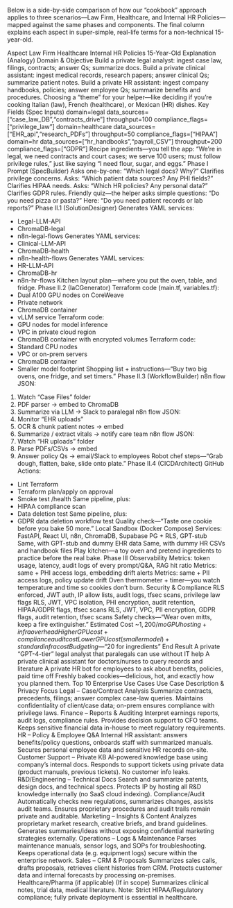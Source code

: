 Below is a side-by-side comparison of how our “cookbook” approach applies to three scenarios—Law Firm, Healthcare, and Internal HR Policies—mapped against the same phases and components. The final column explains each aspect in super-simple, real-life terms for a non-technical 15-year-old.

Aspect	Law Firm	Healthcare	Internal HR Policies	15-Year-Old Explanation (Analogy)
Domain & Objective	Build a private legal analyst: ingest case law, filings, contracts; answer Qs; summarize docs.	Build a private clinical assistant: ingest medical records, research papers; answer clinical Qs; summarize patient notes.	Build a private HR assistant: ingest company handbooks, policies; answer employee Qs; summarize benefits and procedures.	Choosing a “theme” for your helper—like deciding if you’re cooking Italian (law), French (healthcare), or Mexican (HR) dishes.
Key Fields (Spec Inputs)	domain=legal
data_sources=[“case_law_DB”,“contracts_drive”]
throughput=100
compliance_flags=[“privilege_law”]	domain=healthcare
data_sources=[“EHR_api”,“research_PDFs”]
throughput=50
compliance_flags=[“HIPAA”]	domain=hr
data_sources=[“hr_handbooks”,“payroll_CSV”]
throughput=200
compliance_flags=[“GDPR”]	Recipe ingredients—you tell the app: “We’re in legal, we need contracts and court cases; we serve 100 users; must follow privilege rules,” just like saying “I need flour, sugar, and eggs.”
Phase I Prompt (SpecBuilder)	Asks one-by-one:
“Which legal docs? Why?”
Clarifies privilege concerns.	Asks:
“Which patient data sources? Any PHI fields?”
Clarifies HIPAA needs.	Asks:
“Which HR policies? Any personal data?”
Clarifies GDPR rules.	Friendly quiz—the helper asks simple questions: “Do you need pizza or pasta?” Here: “Do you need patient records or lab reports?”
Phase II.1 (SolutionDesigner)	Generates YAML services:
- Legal-LLM-API
- ChromaDB-legal
- n8n-legal-flows	Generates YAML services:
- Clinical-LLM-API
- ChromaDB-health
- n8n-health-flows	Generates YAML services:
- HR-LLM-API
- ChromaDB-hr
- n8n-hr-flows	Kitchen layout plan—where you put the oven, table, and fridge.
Phase II.2 (IaCGenerator)	Terraform code (main.tf, variables.tf):
- Dual A100 GPU nodes on CoreWeave
- Private network
- ChromaDB container
- vLLM service	Terraform code:
- GPU nodes for model inference
- VPC in private cloud region
- ChromaDB container with encrypted volumes	Terraform code:
- Standard CPU nodes
- VPC or on-prem servers
- ChromaDB container
- Smaller model footprint	Shopping list + instructions—“Buy two big ovens, one fridge, and set timers.”
Phase II.3 (WorkflowBuilder)	n8n flow JSON:
1. Watch “Case Files” folder
2. PDF parser → embed to ChromaDB
3. Summarize via LLM → Slack to paralegal	n8n flow JSON:
1. Monitor “EHR uploads”
2. OCR & chunk patient notes → embed
3. Summarize / extract vitals → notify care team	n8n flow JSON:
1. Watch “HR uploads” folder
2. Parse PDFs/CSVs → embed
3. Answer policy Qs → email/Slack to employees	Robot chef steps—“Grab dough, flatten, bake, slide onto plate.”
Phase II.4 (CICDArchitect)	GitHub Actions:
- Lint Terraform
- Terraform plan/apply on approval
- Smoke test /health	Same pipeline, plus:
- HIPAA compliance scan
- Data deletion test	Same pipeline, plus:
- GDPR data deletion workflow test	Quality check—“Taste one cookie before you bake 50 more.”
Local Sandbox (Docker Compose)	Services: FastAPI, React UI, n8n, ChromaDB, Supabase PG + RLS, GPT-stub	Same, with GPT-stub and dummy EHR data	Same, with dummy HR CSVs and handbook files	Play kitchen—a toy oven and pretend ingredients to practice before the real bake.
Phase III Observability	Metrics: token usage, latency, audit logs of every prompt/Q&A, RAG hit ratio	Metrics: same + PHI access logs, embedding drift alerts	Metrics: same + PII access logs, policy update drift	Oven thermometer + timer—you watch temperature and time so cookies don’t burn.
Security & Compliance	RLS enforced, JWT auth, IP allow lists, audit logs, tfsec scans, privilege law flags	RLS, JWT, VPC isolation, PHI encryption, audit retention, HIPAA/GDPR flags, tfsec scans	RLS, JWT, VPC, PII encryption, GDPR flags, audit retention, tfsec scans	Safety checks—“Wear oven mitts, keep a fire extinguisher.”
Estimated Cost	~$1,200/mo GPU hosting + infra overhead	Higher GPU cost + compliance audit cost	Lower GPU cost (smaller model) + standard infra cost	Budgeting—“$20 for ingredients”
End Result	A private “GPT-4-tier” legal analyst that paralegals can use without IT help	A private clinical assistant for doctors/nurses to query records and literature	A private HR bot for employees to ask about benefits, policies, paid time off	Freshly baked cookies—delicious, hot, and exactly how you planned them.
Top 10 Enterprise Use Cases
Use Case	Description & Privacy Focus
Legal – Case/Contract Analysis	Summarize contracts, precedents, filings; answer complex case-law queries. Maintains confidentiality of client/case data; on-prem ensures compliance with privilege laws.
Finance – Reports & Auditing	Interpret earnings reports, audit logs, compliance rules. Provides decision support to CFO teams. Keeps sensitive financial data in-house to meet regulatory requirements.
HR – Policy & Employee Q&A	Internal HR assistant: answers benefits/policy questions, onboards staff with summarized manuals. Secures personal employee data and sensitive HR records on-site.
Customer Support – Private KB	AI-powered knowledge base using company’s internal docs. Responds to support tickets using private data (product manuals, previous tickets). No customer info leaks.
R&D/Engineering – Technical Docs	Search and summarize patents, design docs, and technical specs. Protects IP by hosting all R&D knowledge internally (no SaaS cloud indexing).
Compliance/Audit	Automatically checks new regulations, summarizes changes, assists audit teams. Ensures proprietary procedures and audit trails remain private and auditable.
Marketing – Insights & Content	Analyzes proprietary market research, creative briefs, and brand guidelines. Generates summaries/ideas without exposing confidential marketing strategies externally.
Operations – Logs & Maintenance	Parses maintenance manuals, sensor logs, and SOPs for troubleshooting. Keeps operational data (e.g. equipment logs) secure within the enterprise network.
Sales – CRM & Proposals	Summarizes sales calls, drafts proposals, retrieves client histories from CRM. Protects customer data and internal forecasts by processing on-premises.
Healthcare/Pharma (if applicable)	(If in scope) Summarizes clinical notes, trial data, medical literature. Note: Strict HIPAA/Regulatory compliance; fully private deployment is essential in healthcare. 